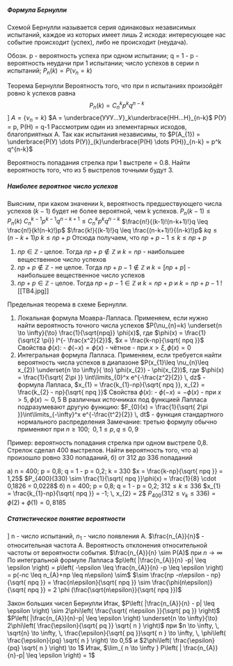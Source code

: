 ##### Формула Бернулли
Схемой Бернулли называется серия одинаковых независимых испытаний, каждое из которых имеет лишь 2 исхода: интересующее нас событие происходит (успех), либо не происходит (неудача).

Обозн. p - вероятность успеха при одном испытании; q = 1 - p - вероятность неудачи при 1 испытании; число успехов в серии n испытаний; $P_{n}(k) = P(\nu_{n} = k)$

Теорема Бернулли
Вероятность того, что при n испытаниях произойдёт ровно k успехов равна
$$P_{n}(k) = C_{n}^k p^k q^{n-k}$$
	] $A = \{\nu_{n} = k\}$
	$A = \underbrace{УУУ...У}_k\underbrace{НН...Н}_{n-k}$
	P(У) = p, P(Н) = q-1
	Рассмотрим один из элементарных исходов, благоприятных A. Так как испытания независимы, то $P(A_{1}) = \underbrace{P(У) \dots P(У)}_{k}\underbrace{P(Н) \dots P(Н)}_{n-k} = p^k q^{n-k}$

Вероятность попадания стрелка при 1 выстреле = 0.8. Найти вероятность того, что из 5 выстрелов точными будут 3.

##### Наиболее вероятное число успехов
Выясним, при каком значении k, вероятность предшествующего числа успехов $(k-1)$ будет не более вероятной, чем k успехов.
$P_{n}(k-1) \leq P_{n}(k)$
$C_{n}^{k-1}p^{k-1}q^{n-k+1} \leq C_{n}^{k}p^{k}q^{n-k}$
$\frac{n!}{(k-1)!(n-k+1)!}q \leq \frac{n!}{k!(n-k)!}p$
$\frac{k!}{(k-1)!}q \leq \frac{(n-k+1)!}{(n-k)!}p$
$kq \leq (n-k +1)p$
$k \leq np + p$
Отсюда получаем, что $np + p - 1 \leq k \leq np + p$
1) $np \in \mathbb{Z}$ - целое. Тогда $np + p \notin \mathbb{Z}$ и $k = np$  - наибольшее вещественное число успехов
2) $np + p \notin \mathbb{Z}$ - не целое. Тогда $np+p-1 \notin \mathbb{Z}$ и $k = [np +p]$ - наибольшее вещественное число успехов
3) $np + p \in \mathbb{Z}$ - целое. Тогда $np+p-1 \in \mathbb{Z}$ и $k = np + p$ и $k = np + p - 1$
![[ТВ4.jpg]]

Предельная теорема в схеме Бернулли.
1) Локальная формула Моавра-Лапласа. Применяем, если нужно найти вероятность точного числа успехов 
	$P(\nu_{n}=k) \underset{n \to \infty}{\to} \frac{1}{\sqrt{npq}}  \phi(x)$, где $\phi(x) = \frac{1}{\sqrt{2 \pi}} l^{- \frac{x^2}{2}}$, $x = \frac{k-np}{\sqrt{ npq }}$
	Свойства $\phi(x)$:
		- $\phi(-x)=\phi(x)$ - чётное
		- при $x > \xi, \phi(x) = 0$
2) Интегральная формула Лапласа. Применяем, если требуется найти вероятность числа успехов в диапазоне
	$P(x_{1}\leq \nu_{n}\leq x_{2}) \underset{n \to \infty}{ \to} \phi(x_{2}) - \phi(x_{2})$, где $\phi(x) = \frac{1}{\sqrt{ 2\pi }} \int\limits_{0}^x e^{-\frac{z^2}{2}} \, dz$ - формула Лапласа, $x_{1} = \frac{k_{1}-np}{\sqrt{ npq }}, x_{2} = \frac{k_{2} - np}{\sqrt{ npq }}$
	Свойства $\phi(x)$:
		- $\phi(-x)= -\phi(x)$
		- при $x > 5, \phi(x) \sim 0,5$
В различных источниках под функцией Лапласа подразумевают другую функцию: $F_{0}(x) = \frac{1}{\sqrt{ 2\pi }}\int\limits_{-\infty}^x e^{-\frac{t^2}{2}} \, dt$ - функция стандартного нормального распределения 
Замечание: третью формулу обычно применяют при $n \geq 100; \,\,\, 0,1 \leq p,q \leq 0,9$

Пример: вероятность попадания стрелка при одном выстреле 0,8. Стрелок сделал 400 выстрелов. Найти вероятность того, что а) произошло ровно 330 попаданий, б) от 312 до 336 попаданий

а) n = 400; p = 0,8; q = 1 - p = 0,2; k = 330
$x = \frac{k-np}{\sqrt{ npq }} = 1,25$
$P_{400}(330) \sim \frac{1}{\sqrt{ npq }}\phi(x) = \frac{1}{8} \cdot 0,1826 = 0,0228$
б) n = 400; p = 0,8; q = 1 - p = 0,2; $312 \leq k \leq 336$
$x_{1} = \frac{k_{1}-np}{\sqrt{ npq }} = -1; \, x_{2} = 2$
$P_{400}(312 \leq \nu_{k} \leq 336) = \phi(2) + \phi(1) = 0,8185$

##### Статистическое понятие вероятности
] n - число испытаний, $n_{1}$ - число появления А. $\frac{n_{A}}{n}$ - относительная частота А.
Вероятность отклонения относительной частоты от вероятности события.
$\frac{n_{A}}{n} \sim P(A)$ при $n \to \infty$
По интегральной формуле Лапласа
$p\left( |\frac{n_{A}}{n} -p| \leq \epsilon \right) = p\left( -\epsilon \leq \frac{n_{A}}{n} -p \leq \epsilon \right) = p(-nc \leq n_{A}+np \leq n\epsilon) \sim$
$\sim \frac{np -n\epsilon - np}{\sqrt{ npq }} = \frac{n\epsilon}{\sqrt{ npq }} \sim \frac{\phi(n\epsilon)}{\sqrt{ npq }} = 2 \phi (\frac{\sqrt{n\epsilon}}{\sqrt{ npq }})$

Закон больших чисел Бернулли
Итак, $P\left( |\frac{n_{A}}{n} - p| \leq \epsilon \right) \sim 2\phi\left( \frac{\sqrt{ n\epsilon }}{\sqrt{ pq }} \right)$
$P\left( |\frac{n_{A}}{n}-p| \leq \epsilon \right) \underset{n \to \infty}{\to} 2\phi\left( \frac{\epsilon}{\sqrt{ pq }} \sqrt{ n } \right)$
при $n \to \infty, \, \sqrt{n} \to \infty, \, \frac{\epsilon}{\sqrt{ pq }}\sqrt{ n } \to \infty, \, \phi\left( \frac{\epsilon}{pq} \sqrt{ n } \right) \to 0,5$ и $2\phi\left( \frac{\epsilon}{pq} \sqrt{ n } \right) \to 1$
Итак, $\lim_{ n \to \infty } P\left( | \frac{n_{A}}{n}-p| \leq \epsilon \right) = 1$
